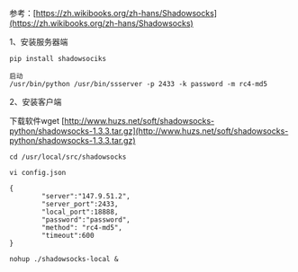 参考：[https://zh.wikibooks.org/zh-hans/Shadowsocks](https://zh.wikibooks.org/zh-hans/Shadowsocks)

1、安装服务器端

```
pip install shadowsociks

启动
/usr/bin/python /usr/bin/ssserver -p 2433 -k password -m rc4-md5
```

2、安装客户端

下载软件wget [http://www.huzs.net/soft/shadowsocks-python/shadowsocks-1.3.3.tar.gz](http://www.huzs.net/soft/shadowsocks-python/shadowsocks-1.3.3.tar.gz)

```
cd /usr/local/src/shadowsocks

vi config.json

{
        "server":"147.9.51.2",
        "server_port":2433,
        "local_port":18888,
        "password":"password",
        "method": "rc4-md5",
        "timeout":600
}

nohup ./shadowsocks-local &
```



